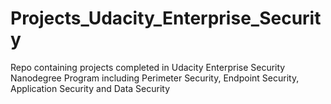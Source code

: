 # Projects_Udacity_Enterprise_Security

Repo containing projects completed in Udacity Enterprise Security Nanodegree Program including Perimeter Security, Endpoint Security, Application Security and Data Security

